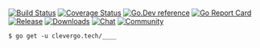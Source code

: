# 
[![Build Status](https://img.shields.io/travis/clevergo/____?style=flat)](https://travis-ci.org/clevergo/____)
[![Coverage Status](https://img.shields.io/coveralls/github/clevergo/____?style=flat)](https://coveralls.io/github/clevergo/____)
[![Go.Dev reference](https://img.shields.io/badge/go.dev-reference-blue?logo=go&logoColor=white&style=flat)](https://pkg.go.dev/clevergo.tech/____?tab=doc)
[![Go Report Card](https://goreportcard.com/badge/github.com/clevergo/____?style=flat)](https://goreportcard.com/report/github.com/clevergo/____)
[![Release](https://img.shields.io/github/release/clevergo/____.svg?style=flat)](https://github.com/clevergo/____/releases)
[![Downloads](https://img.shields.io/endpoint?url=https://pkg.clevergo.tech/api/badges/downloads/month/clevergo.tech/____&style=flat)](https://pkg.clevergo.tech/)
[![Chat](https://img.shields.io/badge/chat-telegram-blue?style=flat)](https://t.me/clevergotech)
[![Community](https://img.shields.io/badge/community-forum-blue?style=flat)](https://forum.clevergo.tech)

```shell
$ go get -u clevergo.tech/____
```
